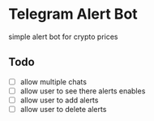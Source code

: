 # Telegram Alert Bot
simple alert bot for crypto prices

## Todo
- [ ] allow multiple chats
- [ ] allow user to see there alerts enables
- [ ] allow user to add alerts
- [ ] allow user to delete alerts
